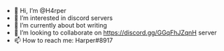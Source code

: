- 👋 Hi, I’m @H4rper
- 👀 I’m interested in discord servers
- 🌱 I’m currently about bot writing
- 💞️ I’m looking to collaborate on https://discord.gg/GGqFhJZqnH server
- 📫 How to reach me: Harper#8917

<!---
H4rper/H4rper is a ✨ special ✨ repository because its `README.md` (this file) appears on your GitHub profile.
You can click the Preview link to take a look at your changes.
--->
